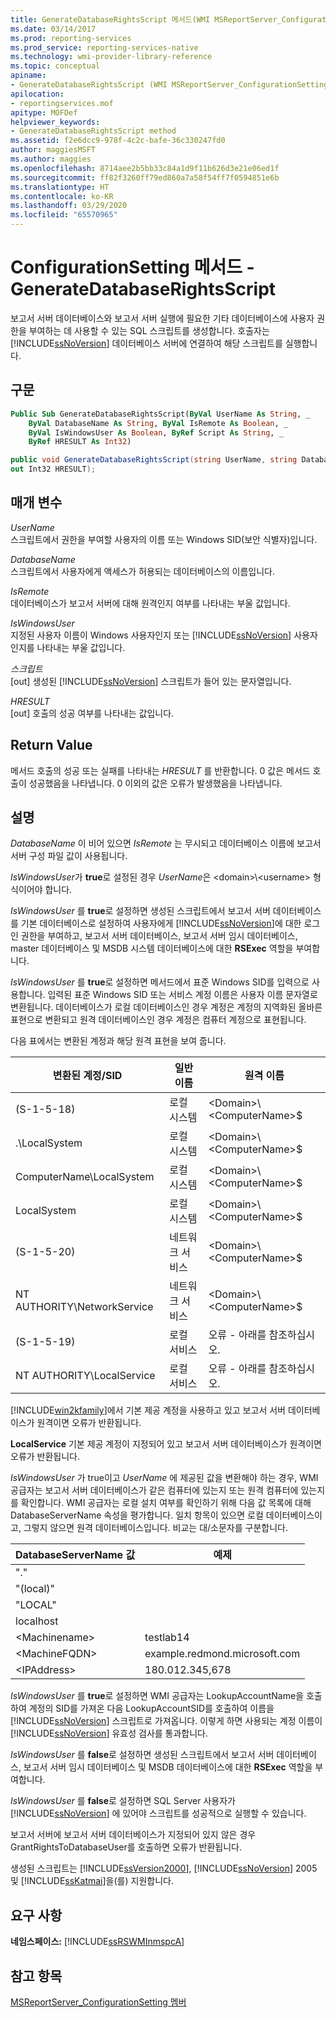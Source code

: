 ```yaml
---
title: GenerateDatabaseRightsScript 메서드(WMI MSReportServer_ConfigurationSetting) | Microsoft Docs
ms.date: 03/14/2017
ms.prod: reporting-services
ms.prod_service: reporting-services-native
ms.technology: wmi-provider-library-reference
ms.topic: conceptual
apiname:
- GenerateDatabaseRightsScript (WMI MSReportServer_ConfigurationSetting Class)
apilocation:
- reportingservices.mof
apitype: MOFDef
helpviewer_keywords:
- GenerateDatabaseRightsScript method
ms.assetid: f2e6dcc9-978f-4c2c-bafe-36c330247fd0
author: maggiesMSFT
ms.author: maggies
ms.openlocfilehash: 8714aee2b5bb33c84a1d9f11b626d3e21e06ed1f
ms.sourcegitcommit: ff82f3260ff79ed860a7a58f54ff7f0594851e6b
ms.translationtype: HT
ms.contentlocale: ko-KR
ms.lasthandoff: 03/29/2020
ms.locfileid: "65570965"
---
```

# <a name="configurationsetting-method---generatedatabaserightsscript"></a>ConfigurationSetting 메서드 - GenerateDatabaseRightsScript
  보고서 서버 데이터베이스와 보고서 서버 실행에 필요한 기타 데이터베이스에 사용자 권한을 부여하는 데 사용할 수 있는 SQL 스크립트를 생성합니다. 호출자는 [!INCLUDE[ssNoVersion](../../includes/ssnoversion-md.md)] 데이터베이스 서버에 연결하여 해당 스크립트를 실행합니다.  
  
## <a name="syntax"></a>구문  
  
```vb  
Public Sub GenerateDatabaseRightsScript(ByVal UserName As String, _  
    ByVal DatabaseName As String, ByVal IsRemote As Boolean, _  
    ByVal IsWindowsUser As Boolean, ByRef Script As String, _  
    ByRef HRESULT As Int32)  
```  
  
```csharp  
public void GenerateDatabaseRightsScript(string UserName, string DatabaseName, bool IsRemote, bool IsWindowsUser, out string Script,   
out Int32 HRESULT);  
```  
  
## <a name="parameters"></a>매개 변수  
 *UserName*  
 스크립트에서 권한을 부여할 사용자의 이름 또는 Windows SID(보안 식별자)입니다.  
  
 *DatabaseName*  
 스크립트에서 사용자에게 액세스가 허용되는 데이터베이스의 이름입니다.  
  
 *IsRemote*  
 데이터베이스가 보고서 서버에 대해 원격인지 여부를 나타내는 부울 값입니다.  
  
 *IsWindowsUser*  
 지정된 사용자 이름이 Windows 사용자인지 또는 [!INCLUDE[ssNoVersion](../../includes/ssnoversion-md.md)] 사용자인지를 나타내는 부울 값입니다.  
  
 *스크립트*  
 [out] 생성된 [!INCLUDE[ssNoVersion](../../includes/ssnoversion-md.md)] 스크립트가 들어 있는 문자열입니다.  
  
 *HRESULT*  
 [out] 호출의 성공 여부를 나타내는 값입니다.  
  
## <a name="return-value"></a>Return Value  
 메서드 호출의 성공 또는 실패를 나타내는 *HRESULT* 를 반환합니다. 0 값은 메서드 호출이 성공했음을 나타냅니다. 0 이외의 값은 오류가 발생했음을 나타냅니다.  
  
## <a name="remarks"></a>설명  
 *DatabaseName* 이 비어 있으면 *IsRemote* 는 무시되고 데이터베이스 이름에 보고서 서버 구성 파일 값이 사용됩니다.  
  
 *IsWindowsUser*가 **true**로 설정된 경우 *UserName*은 \<domain>\\<username\> 형식이어야 합니다.  
  
 *IsWindowsUser* 를 **true**로 설정하면 생성된 스크립트에서 보고서 서버 데이터베이스를 기본 데이터베이스로 설정하여 사용자에게 [!INCLUDE[ssNoVersion](../../includes/ssnoversion-md.md)]에 대한 로그인 권한을 부여하고, 보고서 서버 데이터베이스, 보고서 서버 임시 데이터베이스, master 데이터베이스 및 MSDB 시스템 데이터베이스에 대한 **RSExec** 역할을 부여합니다.  
  
 *IsWindowsUser* 를 **true**로 설정하면 메서드에서 표준 Windows SID를 입력으로 사용합니다. 입력된 표준 Windows SID 또는 서비스 계정 이름은 사용자 이름 문자열로 변환됩니다. 데이터베이스가 로컬 데이터베이스인 경우 계정은 계정의 지역화된 올바른 표현으로 변환되고 원격 데이터베이스인 경우 계정은 컴퓨터 계정으로 표현됩니다.  
  
 다음 표에서는 변환된 계정과 해당 원격 표현을 보여 줍니다.  
  
|변환된 계정/SID|일반 이름|원격 이름|  
|---------------------------------------|-----------------|-----------------|  
|(S-1-5-18)|로컬 시스템|\<Domain>\\<ComputerName\>$|  
|.\LocalSystem|로컬 시스템|\<Domain>\\<ComputerName\>$|  
|ComputerName\LocalSystem|로컬 시스템|\<Domain>\\<ComputerName\>$|  
|LocalSystem|로컬 시스템|\<Domain>\\<ComputerName\>$|  
|(S-1-5-20)|네트워크 서비스|\<Domain>\\<ComputerName\>$|  
|NT AUTHORITY\NetworkService|네트워크 서비스|\<Domain>\\<ComputerName\>$|  
|(S-1-5-19)|로컬 서비스|오류 - 아래를 참조하십시오.|  
|NT AUTHORITY\LocalService|로컬 서비스|오류 - 아래를 참조하십시오.|  
  
 [!INCLUDE[win2kfamily](../../includes/win2kfamily-md.md)]에서 기본 제공 계정을 사용하고 있고 보고서 서버 데이터베이스가 원격이면 오류가 반환됩니다.  
  
 **LocalService** 기본 제공 계정이 지정되어 있고 보고서 서버 데이터베이스가 원격이면 오류가 반환됩니다.  
  
 *IsWindowsUser* 가 true이고 *UserName* 에 제공된 값을 변환해야 하는 경우, WMI 공급자는 보고서 서버 데이터베이스가 같은 컴퓨터에 있는지 또는 원격 컴퓨터에 있는지를 확인합니다. WMI 공급자는 로컬 설치 여부를 확인하기 위해 다음 값 목록에 대해 DatabaseServerName 속성을 평가합니다. 일치 항목이 있으면 로컬 데이터베이스이고, 그렇지 않으면 원격 데이터베이스입니다. 비교는 대/소문자를 구분합니다.  
  
|DatabaseServerName 값|예제|  
|---------------------------------|-------------|  
|"."||  
|"(local)"||  
|"LOCAL"||  
|localhost||  
|\<Machinename>|testlab14|  
|\<MachineFQDN>|example.redmond.microsoft.com|  
|\<IPAddress>|180.012.345,678|  
  
 *IsWindowsUser* 를 **true**로 설정하면 WMI 공급자는 LookupAccountName을 호출하여 계정의 SID를 가져온 다음 LookupAccountSID를 호출하여 이름을 [!INCLUDE[ssNoVersion](../../includes/ssnoversion-md.md)] 스크립트로 가져옵니다. 이렇게 하면 사용되는 계정 이름이 [!INCLUDE[ssNoVersion](../../includes/ssnoversion-md.md)] 유효성 검사를 통과합니다.  
  
 *IsWindowsUser* 를 **false**로 설정하면 생성된 스크립트에서 보고서 서버 데이터베이스, 보고서 서버 임시 데이터베이스 및 MSDB 데이터베이스에 대한 **RSExec** 역할을 부여합니다.  
  
 *IsWindowsUser* 를 **false**로 설정하면 SQL Server 사용자가 [!INCLUDE[ssNoVersion](../../includes/ssnoversion-md.md)] 에 있어야 스크립트를 성공적으로 실행할 수 있습니다.  
  
 보고서 서버에 보고서 서버 데이터베이스가 지정되어 있지 않은 경우 GrantRightsToDatabaseUser를 호출하면 오류가 반환됩니다.  
  
 생성된 스크립트는 [!INCLUDE[ssVersion2000](../../includes/ssversion2000-md.md)], [!INCLUDE[ssNoVersion](../../includes/ssnoversion-md.md)] 2005 및 [!INCLUDE[ssKatmai](../../includes/sskatmai-md.md)]을(를) 지원합니다.  
  
## <a name="requirements"></a>요구 사항  
 **네임스페이스:** [!INCLUDE[ssRSWMInmspcA](../../includes/ssrswminmspca-md.md)]  
  
## <a name="see-also"></a>참고 항목  
 [MSReportServer_ConfigurationSetting 멤버](../../reporting-services/wmi-provider-library-reference/msreportserver-configurationsetting-members.md)  
  
  
